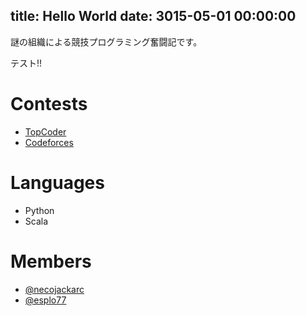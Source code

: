 title: Hello World
date: 3015-05-01 00:00:00
---

謎の組織による競技プログラミング奮闘記です。

テスト!!

# Contests
- [TopCoder](https://www.topcoder.com/)
- [Codeforces](http://codeforces.com/)

# Languages
- Python
- Scala

# Members 
- [@necojackarc](https://twitter.com/necojackarc)
- [@esplo77](https://twitter.com/esplo77)
